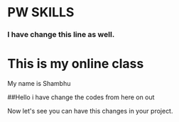 # PW SKILLS 

### I have change this line as well.


# This is my online class

My name is Shambhu


##Hello i have change the codes from here on out


Now let's see you can have this changes in your project.